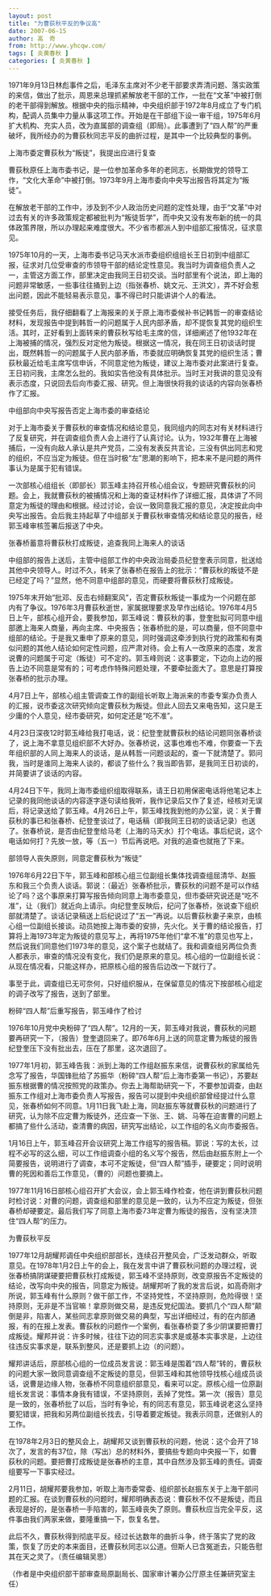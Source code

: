 ```yaml
---
layout: post
title: "为曹荻秋平反的争议高"
date: 2007-06-15
author: 高　奇
from: http://www.yhcqw.com/
tags: [ 炎黄春秋 ]
categories: [ 炎黄春秋 ]
---
```





1971年9月13日林彪事件之后，毛泽东主席对不少老干部要求弄清问题、落实政策的来信，做出了批示，周恩来总理抓紧解放老干部的工作，一批在“文革”中被打倒的老干部得到解放。根据中央的指示精神，中央组织部于1972年8月成立了专门机构，配调人员集中力量从事这项工作。开始是在干部组下设一审干组，1975年6月扩大机构、充实人员，改为直属部的调查组（即局）。此事遭到了“四人帮”的严重破坏，我所经办的为曹荻秋同志平反的曲折过程，是其中一个比较典型的事例。

上海市委定曹荻秋为“叛徒”，我提出应进行复查

曹荻秋原任上海市委书记，是一位参加革命多年的老同志，长期做党的领导工作，“文化大革命”中被打倒。1973年9月上海市委向中央写出报告将其定为“叛徒”。


在解放老干部的工作中，涉及到不少人政治历史问题的定性处理，由于“文革”中对过去有关的许多政策规定都被批判为“叛徒哲学”，而中央又没有发布新的统一的具体政策界限，所以办理起来难度很大。不少省市都派人到中组部汇报情况，征求意见。


1975年10月的一天，上海市委书记马天水派市委组织组组长王日初到中组部汇报，征求对几位受审查的市领导干部的结论定性意见。我当时为调查组负责人之一，主管这方面工作，部里决定由我同王日初交谈。当时部里有个说法，即上海的问题非常敏感，一些事往往捅到上边（指张春桥、姚文元、王洪文），弄不好会惹出问题，因此不能轻易表示意见，事不得已时只能讲讲个人的看法。


接受任务后，我仔细翻看了上海报来的关于原上海市委候补书记韩哲一的审查结论材料，发现报告中提到韩哲一的问题属于人民内部矛盾，却不提恢复其党的组织生活。其时，正好看到上面转来的曹荻秋写给毛主席的信，详细阐述了他1932年在上海被捕的情况，强烈反对定他为叛徒。根据这一情况，我在同王日初谈话时提出，既然韩哲一的问题属于人民内部矛盾，市委就应明确恢复其党的组织生活；曹荻秋最近给毛主席写信申诉，不同意定他为叛徒，建议上海市委对此案进行复查。王日初问我，主席怎么批的。我如实告他没有具体批示。当时王对我讲的意见没有表示态度，只说回去后向市委汇报、研究。但上海很快将我的谈话的内容向张春桥作了汇报。

中组部向中央写报告否定上海市委的审查结论


对于上海市委关于曹荻秋的审查情况和结论意见，我同组内的同志对有关材料进行了反复研究，并在调查组负责人会上进行了认真讨论。认为，1932年曹在上海被捕后，一没有向敌人承认是共产党员，二没有发表反共言论，三没有供出同志和党的组织，不应当定为叛徒。但在当时极“左”思潮的影响下，把本来不是问题的两件事认为是属于犯有错误。


一次部核心组组长（即部长）郭玉峰主持召开核心组会议，专题研究曹荻秋的问题。会上，我就曹荻秋的被捕情况和上海的查证材料作了详细汇报，具体讲了不同意定为叛徒的理由和根据。经过讨论，会议一致同意我汇报的意见，决定按此向中央写出报告。会后我主持起草了中组部关于曹荻秋审查情况和结论意见的报告，经郭玉峰审核签署后报送了中央。

张春桥蓄意将曹荻秋打成叛徒，追查我同上海来人的谈话


中组部的报告上送后，主管中组部工作的中央政治局委员纪登奎表示同意，批送给其他中央领导人。时过不久，转来了张春桥在报告上的批示：“曹荻秋的叛徒不是已经定了吗？”显然，他不同意中组部的意见，而硬要将曹荻秋打成叛徒。


1975年末开始“批邓、反击右倾翻案风”，否定曹荻秋叛徒一事成为一个问题在部内有了争议。1976年3月曹荻秋逝世，家属据理要求及早作出结论。1976年4月5日上午，部核心组开会，要我参加，郭玉峰说：曹荻秋的事，登奎批拟可同意中组部邀上海来人商量，再向主席、中央报告；张春桥批的是，可以商量，但不同意中组部的结论。于是我又重申了原来的意见，同时强调这牵涉到执行党的政策和有类似问题的其他人结论如何定性问题，应严肃对待。会上有人一改原来的态度，发言说曹的问题属于可定（叛徒）可不定的。郭玉峰则说：这事要定，下边向上边的报告上边不同意是常有的；可考虑作特殊问题处理，不要牵扯面大了。意思是打算按张春桥的批示办理。


4月7日上午，部核心组主管调查工作的副组长听取上海派来的市委专案办负责人的汇报，说市委这次研究倾向定曹荻秋为叛徒。但此人回去又来电告知，这只是王少庸的个人意见，经市委研究，如何定还是“吃不准”。


4月23日深夜12时郭玉峰给我打电话，说：纪登奎就曹荻秋的结论问题同张春桥谈了，说上海不拿意见组织部不大好办。张春桥说，这事也难也不难，你要查一下去年组织部的人同上海来人的谈话，是从韩哲一问题谈起的，查一下就清楚了。郭问我，当时是谁同上海来人谈的，都谈了些什么？我当即告郭，是我同王日初谈的，并简要讲了谈话的内容。


4月24日下午，我同上海市委组织组取得联系，请王日初用保密电话将他笔记本上记录的我同他谈话的内容逐字逐句读给我听，我作记录后又作了复述，经核对无误后，将记录送给了郭玉峰。4月26日上午，郭玉峰找我到他的办公室，说：关于曹荻秋的事已和张春桥、纪登奎谈过了，电话稿（即我同王日初的谈话记录）也送了。张春桥说，是否由纪登奎给马老（上海的马天水）打个电话。事后纪说，这个电话如何打？先放一放，等（五一）节后再说吧。对我的追查也就拖了下来。

部领导人丧失原则，同意定曹荻秋为“叛徒”


1976年6月22日下午，郭玉峰和部核心组三位副组长集体找调查组屈清华、赵振东和我三个负责人谈话。郭说：（最近）张春桥批示，曹荻秋的问题不是可以作结论了吗？这个事原来打算写报告倾向同意上海市委意见，但市委研究说还是“吃不准”，让（我们）就近向上请示。向纪登奎反映后，纪问了张春桥，张说查下组织部就清楚了。谈话记录稿送上后纪说过了“五一”再说。以后曹荻秋妻子来京，由核心组一位副组长接谈。动员她按上海市委的安排，先火化。关于曹的结论报告，打算将上海1973年定为叛徒的意见写上，再将1975年他们“拿不准”的意见也写上，然后说我们同意他们1973年的意见，这个案子也就结了。我和调查组另两位负责人都表示，审查的情况没有变化，我们仍是原来的意见。核心组的一位副组长说：从现在情况看，只能这样办，把原核心组的报告后边改一下就行了。

事至于此，调查组已无可奈何，只好组织服从，在保留意见的情况下按部核心组定的调子改写了报告，送到了部里。

粉碎“四人帮”后重写报告，郭玉峰作了检讨


1976年10月党中央粉碎了“四人帮”。12月的一天，郭玉峰对我说，曹荻秋的问题要再研究一下，（报告）登奎退回来了。即76年6月上送的同意定曹为叛徒的报告纪登奎压下没有批出去，压在了那里，这次退回了。


1977年1月初，郭玉峰告我：派到上海的工作组赵振东来信，说曹荻秋的家属给先念写了报告，华国锋批给了苏振华（粉碎“四人帮”后上海市委第一书记），苏要赵振东根据曹的情况按照党的政策办。你去上海帮助研究一下，不要参加调查，由赵振东工作组对上海市委负责人写报告，报告可以提到中央组织部曾经提过什么意见，张春桥如何不同意。1月11日我飞赴上海，同赵振东等就曹荻秋的问题进行了研究，认为除不应定曹为叛徒外，还应查一下张、王、姚、马等在迫害曹的问题上都搞了些什么活动，查清曹的病因，研究写出结论，以工作组的名义向市委报告。


1月16日上午，郭玉峰召开会议研究上海工作组写的报告稿。郭说：写的太长，过程不必写的这么细，可以工作组调查小组的名义写个报告，然后由赵振东附上一个简要报告，说明进行了调查，本可不定叛徒，但“四人帮”插手，硬要定；同时说明曹的死因和善后工作意见，（曹的）问题也要摘上。


1977年11月16日部核心组召开扩大会议，会上郭玉峰作检查，他在讲到曹荻秋问题时检讨说：对曹的问题，调查组和部里的意见是一致的，认为不应定为叛徒，但张春桥却硬要定。最后我们写了同意上海市委73年定曹为叛徒的报告，没有坚决顶住“四人帮”的压力。

为曹荻秋平反


1977年12月胡耀邦调任中央组织部部长，连续召开整风会，广泛发动群众，听取意见。在1978年1月2日上午的会上，我在发言中讲了曹荻秋问题的办理过程，说张春桥搞阴谋硬要把曹荻秋打成叛徒，郭玉峰不坚持原则，改变原报告不定叛徒的结论，改写向中央的报告，同意定为叛徒。胡耀邦听了我的发言后说，如高奇刚才所说，郭玉峰有什么原则？做干部工作，不坚持党性，不坚持原则，危险得很！坚持原则，无非是不当官嘛！拿原则做交易，是违反党纪国法。要抓几个“四人帮”颠倒是非，陷害人，某些同志拿原则做交易的典型，写出详细经过，有的在内部通报，有的在报上发表。曹荻秋的问题作一个案例，看张春桥耍了多少阴谋要把曹打成叛徒。耀邦并说：许多时候，往往下边的同志实事求是或基本实事求是，上边往往违反实事求是，联系到整风，还是要抓上边（的问题）。


耀邦讲话后，原部核心组的一位成员发言说：郭玉峰是围着“四人帮”转的，曹荻秋的问题大家一致同意调查组不定叛徒的意见，但郭玉峰和其他领导找核心组成员谈话，说曹是边缘人物，张春桥不同意组织部意见，看来可以定。原核心组一位原副组长发言说：事情本身我有错误，不坚持原则，丢掉了党性。第一次（报告）意见是一致的，张春桥批了以后，当时有争论，有的同志有意见，郭玉峰说老这么坚持要犯错误，把我和另两位副组长找去，引导着要定叛徒。我表示同意，还做别人的工作。


在1978年2月3日的整风会上，胡耀邦又谈到曹荻秋的问题，他说：这个会开了18次了，发言的有37位，除（写出）总的材料外，要搞些专题向中央报一下，如曹荻秋的问题。要把曹打成叛徒是张春桥的主意，其中自然涉及郭玉峰的责任。调查组要写一下事实经过。


2月11日，胡耀邦要我参加，听取上海市委常委、组织部长赵振东关于上海干部问题的汇报。在谈到曹荻秋的问题时，耀邦明确表态说：曹荻秋不仅不是叛徒，而且表现是好的，是张春桥一手陷害的，郭玉峰丧失了原则。曹荻秋应当完全平反，这件事由我们两家来做，要隆重搞一下，恢复名誉。


此后不久，曹荻秋得到彻底平反。经过长达数年的曲折斗争，终于落实了党的政策，恢复了历史的本来面目，还曹荻秋同志以公道。但斯人已含冤逝去，只能告慰其在天之灵了。（责任编辑吴思）

（作者是中央组织部干部审查局原副局长、国家审计署办公厅原主任兼研究室主任）


